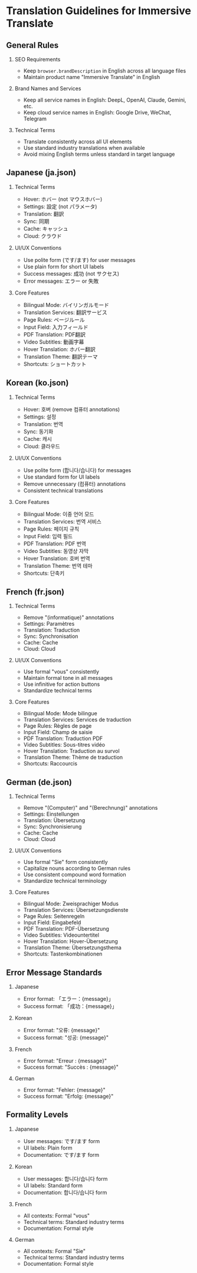 # Translation Guidelines for Immersive Translate

## General Rules
1. SEO Requirements
   - Keep `browser.brandDescription` in English across all language files
   - Maintain product name "Immersive Translate" in English

2. Brand Names and Services
   - Keep all service names in English: DeepL, OpenAI, Claude, Gemini, etc.
   - Keep cloud service names in English: Google Drive, WeChat, Telegram

3. Technical Terms
   - Translate consistently across all UI elements
   - Use standard industry translations when available
   - Avoid mixing English terms unless standard in target language

## Japanese (ja.json)
1. Technical Terms
   - Hover: ホバー (not マウスホバー)
   - Settings: 設定 (not パラメータ)
   - Translation: 翻訳
   - Sync: 同期
   - Cache: キャッシュ
   - Cloud: クラウド

2. UI/UX Conventions
   - Use polite form (です/ます) for user messages
   - Use plain form for short UI labels
   - Success messages: 成功 (not サクセス)
   - Error messages: エラー or 失敗

3. Core Features
   - Bilingual Mode: バイリンガルモード
   - Translation Services: 翻訳サービス
   - Page Rules: ページルール
   - Input Field: 入力フィールド
   - PDF Translation: PDF翻訳
   - Video Subtitles: 動画字幕
   - Hover Translation: ホバー翻訳
   - Translation Theme: 翻訳テーマ
   - Shortcuts: ショートカット

## Korean (ko.json)
1. Technical Terms
   - Hover: 호버 (remove 컴퓨터 annotations)
   - Settings: 설정
   - Translation: 번역
   - Sync: 동기화
   - Cache: 캐시
   - Cloud: 클라우드

2. UI/UX Conventions
   - Use polite form (합니다/습니다) for messages
   - Use standard form for UI labels
   - Remove unnecessary (컴퓨터) annotations
   - Consistent technical translations

3. Core Features
   - Bilingual Mode: 이중 언어 모드
   - Translation Services: 번역 서비스
   - Page Rules: 페이지 규칙
   - Input Field: 입력 필드
   - PDF Translation: PDF 번역
   - Video Subtitles: 동영상 자막
   - Hover Translation: 호버 번역
   - Translation Theme: 번역 테마
   - Shortcuts: 단축키

## French (fr.json)
1. Technical Terms
   - Remove "(informatique)" annotations
   - Settings: Paramètres
   - Translation: Traduction
   - Sync: Synchronisation
   - Cache: Cache
   - Cloud: Cloud

2. UI/UX Conventions
   - Use formal "vous" consistently
   - Maintain formal tone in all messages
   - Use infinitive for action buttons
   - Standardize technical terms

3. Core Features
   - Bilingual Mode: Mode bilingue
   - Translation Services: Services de traduction
   - Page Rules: Règles de page
   - Input Field: Champ de saisie
   - PDF Translation: Traduction PDF
   - Video Subtitles: Sous-titres vidéo
   - Hover Translation: Traduction au survol
   - Translation Theme: Thème de traduction
   - Shortcuts: Raccourcis

## German (de.json)
1. Technical Terms
   - Remove "(Computer)" and "(Berechnung)" annotations
   - Settings: Einstellungen
   - Translation: Übersetzung
   - Sync: Synchronisierung
   - Cache: Cache
   - Cloud: Cloud

2. UI/UX Conventions
   - Use formal "Sie" form consistently
   - Capitalize nouns according to German rules
   - Use consistent compound word formation
   - Standardize technical terminology

3. Core Features
   - Bilingual Mode: Zweisprachiger Modus
   - Translation Services: Übersetzungsdienste
   - Page Rules: Seitenregeln
   - Input Field: Eingabefeld
   - PDF Translation: PDF-Übersetzung
   - Video Subtitles: Videountertitel
   - Hover Translation: Hover-Übersetzung
   - Translation Theme: Übersetzungsthema
   - Shortcuts: Tastenkombinationen

## Error Message Standards
1. Japanese
   - Error format: 「エラー：{message}」
   - Success format: 「成功：{message}」

2. Korean
   - Error format: "오류: {message}"
   - Success format: "성공: {message}"

3. French
   - Error format: "Erreur : {message}"
   - Success format: "Succès : {message}"

4. German
   - Error format: "Fehler: {message}"
   - Success format: "Erfolg: {message}"

## Formality Levels
1. Japanese
   - User messages: です/ます form
   - UI labels: Plain form
   - Documentation: です/ます form

2. Korean
   - User messages: 합니다/습니다 form
   - UI labels: Standard form
   - Documentation: 합니다/습니다 form


3. French
   - All contexts: Formal "vous"
   - Technical terms: Standard industry terms
   - Documentation: Formal style

4. German
   - All contexts: Formal "Sie"
   - Technical terms: Standard industry terms
   - Documentation: Formal style
